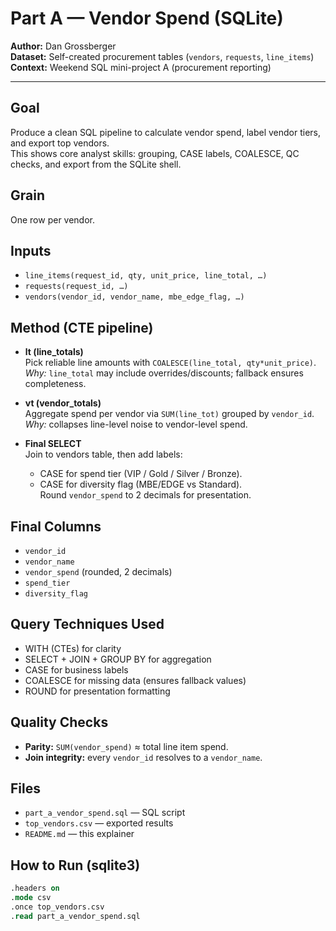 # Part A — Vendor Spend (SQLite)

**Author:** Dan Grossberger  
**Dataset:** Self-created procurement tables (`vendors`, `requests`, `line_items`)  
**Context:** Weekend SQL mini-project A (procurement reporting)

---

## Goal
Produce a clean SQL pipeline to calculate vendor spend, label vendor tiers, and export top vendors.  
This shows core analyst skills: grouping, CASE labels, COALESCE, QC checks, and export from the SQLite shell.

## Grain
One row per vendor.

## Inputs
- `line_items(request_id, qty, unit_price, line_total, …)`
- `requests(request_id, …)`
- `vendors(vendor_id, vendor_name, mbe_edge_flag, …)`

## Method (CTE pipeline)
- **lt (line_totals)**  
  Pick reliable line amounts with `COALESCE(line_total, qty*unit_price)`.  
  *Why:* `line_total` may include overrides/discounts; fallback ensures completeness.

- **vt (vendor_totals)**  
  Aggregate spend per vendor via `SUM(line_tot)` grouped by `vendor_id`.  
  *Why:* collapses line-level noise to vendor-level spend.

- **Final SELECT**  
  Join to vendors table, then add labels:  
  - CASE for spend tier (VIP / Gold / Silver / Bronze).  
  - CASE for diversity flag (MBE/EDGE vs Standard).  
  Round `vendor_spend` to 2 decimals for presentation.

## Final Columns
- `vendor_id`  
- `vendor_name`  
- `vendor_spend` (rounded, 2 decimals)  
- `spend_tier`  
- `diversity_flag`

## Query Techniques Used
- WITH (CTEs) for clarity  
- SELECT + JOIN + GROUP BY for aggregation  
- CASE for business labels  
- COALESCE for missing data (ensures fallback values)  
- ROUND for presentation formatting

## Quality Checks
- **Parity:** `SUM(vendor_spend)` ≈ total line item spend.  
- **Join integrity:** every `vendor_id` resolves to a `vendor_name`.

## Files
- `part_a_vendor_spend.sql` — SQL script  
- `top_vendors.csv` — exported results  
- `README.md` — this explainer

## How to Run (sqlite3)
```sql
.headers on
.mode csv
.once top_vendors.csv
.read part_a_vendor_spend.sql
